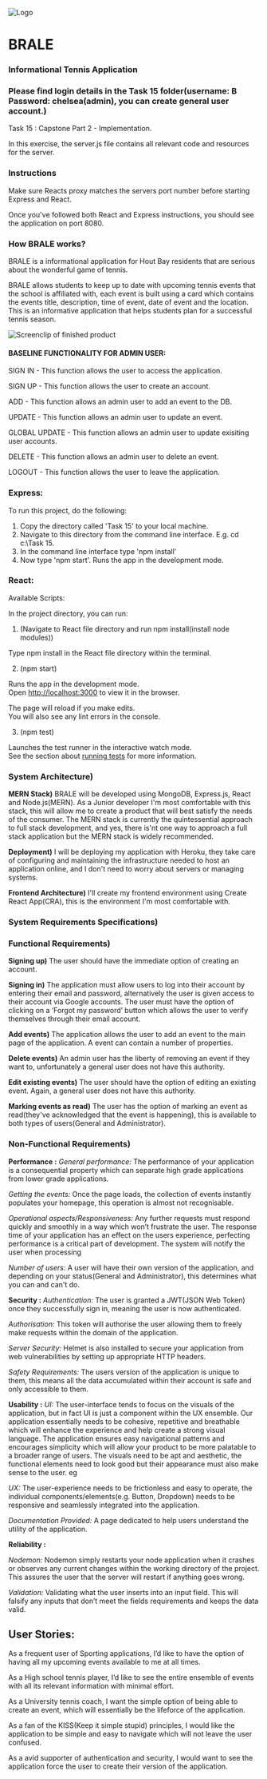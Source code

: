 ![Logo](./src/brale.png)
# BRALE
### Informational Tennis Application
### Please find login details in the Task 15 folder(username: B Password: chelsea(admin), you can create general user account.)

Task 15 : Capstone Part 2 - Implementation.

In this exercise, the server.js file contains all relevant code and resources for the server.

### Instructions

Make sure Reacts proxy matches the servers port number before starting Express and React.

Once you've followed both React and Express instructions, you should see the application on port 8080.

### How BRALE works?

BRALE is a informational application for Hout Bay residents that are serious about the wonderful game of tennis. 

BRALE allows students to keep up to date with upcoming tennis events that the school is affiliated with, each event is built using a card which contains the events
title, description, time of event, date of event and the location. This is an informative application that helps students plan for a successful tennis season.

![Screenclip of finished product](./src/05.png)

#### BASELINE FUNCTIONALITY FOR ADMIN USER:

SIGN IN - This function allows the user to access the application.

SIGN UP - This function allows the user to create an account.

ADD - This function allows an admin user to add an event to the DB.

UPDATE - This function allows an admin user to update an event.

GLOBAL UPDATE - This function allows an admin user to update exisiting user accounts.

DELETE - This function allows an admin user to delete an event. 

LOGOUT - This function allows the user to leave the application.


### Express:

To run this project, do the following:
1. Copy the directory called 'Task 15' to your local machine.
2. Navigate to this directory from the command line interface. E.g. cd c:\Task 15.
3. In the command line interface type 'npm install'
4. Now type 'npm start'. Runs the app in the development mode.


### React:

Available Scripts:

In the project directory, you can run:

1. (Navigate to React file directory and run npm install(install node modules))

Type npm install in the React file directory within the terminal.

2. (npm start)

Runs the app in the development mode.\
Open [http://localhost:3000](http://localhost:3000) to view it in the browser.

The page will reload if you make edits.\
You will also see any lint errors in the console.

3. (npm test)

Launches the test runner in the interactive watch mode.\
See the section about [running tests](https://facebook.github.io/create-react-app/docs/running-tests) for more information.

 
### System Architecture)


**MERN Stack)**
BRALE will be developed using MongoDB, Express.js, React and Node.js(MERN). As a Junior developer I'm most comfortable with this stack, this will allow me to create a product that will best satisfy the needs of the consumer. The MERN stack is currently the quintessential approach to full stack development, and yes, there is'nt one way to approach a full stack application but the MERN stack is widely recommended.
 
**Deployment)**
I will be deploying my application with Heroku, they take care of configuring and maintaining the infrastructure needed to host an application online, and I don't need to worry about servers or managing systems.
 
**Frontend Architecture)**
I'll create my frontend environment using Create React App(CRA), this is the environment I'm most comfortable with. 

 
### System Requirements Specifications)
 
### Functional Requirements)
 
**Signing up)**
The user should have the immediate option of creating an account.
 
**Signing in)**
The application must allow users to log into their account by entering their email and password, alternatively the user is given access to their account via Google accounts. The user must have the option of clicking on a ‘Forgot my password’ button which allows the user to verify themselves through their email account.
 
**Add events)**
The application allows the user to add an event to the main page of the application. A event can contain a number of properties.
 
**Delete events)**
An admin user has the liberty of removing an event if they want to, unfortunately a general user does not have this authority.
 
**Edit existing events)**
The user should have the option of editing an existing event. Again, a general user does not have this authority.
 
**Marking events as read)**
The user has the option of marking an event as read(they've acknowledged that the event is happening), this is available to both types of users(General and Administrator).



### Non-Functional Requirements)

**Performance :**
*General performance:* The performance of your application is a consequential property which can separate high grade applications from lower grade applications. 

*Getting the events:* Once the page loads, the collection of events instantly populates your homepage, this operation is almost not recognisable. 

*Operational aspects/Responsiveness:* Any further requests must respond quickly and smoothly in a way which won’t frustrate the user. The response time of your application has an effect on the users experience, perfecting performance is a critical part of development. The system will notify the user when processing

*Number of users:* A user will have their own version of the application, and depending on your status(General and Administrator), this determines what you can and can't do.



**Security :**
*Authentication:* The user is granted a JWT(JSON Web Token) once they successfully sign in, meaning the user is now authenticated. 

*Authorisation:* This token will authorise the user allowing them to freely make requests within the domain of the application. 

*Server Security:* Helmet is also installed to secure your application from web vulnerabilities by setting up appropriate HTTP headers. 

*Safety Requirements:* The users version of the application is unique to them, this means all the data accumulated within their account is safe and only accessible to them. 


**Usability :** 
*UI:* The user-interface tends to focus on the visuals of the application, but in fact UI is just a component within the UX ensemble. Our application essentially needs to be cohesive, repetitive and breathable which will enhance the experience and help create a strong visual language. The application ensures easy navigational patterns and encourages simplicity which will allow your product to be more palatable to a broader range of users. The visuals need to be apt and aesthetic, the functional elements need to look good but their appearance must also make sense to the user. eg

*UX:* The user-experience needs to be frictionless and easy to operate, the individual components/elements(e.g. Button, Dropdown) needs to be responsive and seamlessly integrated into the application.

*Documentation Provided:* A page dedicated to help users understand the utility of the application.

**Reliability :**

*Nodemon:* Nodemon simply restarts your node application when it crashes or observes any current changes within the working directory of the project. This assures the user that the server will restart if anything goes wrong.

*Validation:* Validating what the user inserts into an input field. This will falsify any inputs that don’t meet the fields requirements and keeps the data valid.
   


## User Stories:

As a frequent user of Sporting applications, I’d like to have the option of having all my upcoming events available to me at all times.

As a High school tennis player, I’d like to see the entire ensemble of events with all its relevant information with minimal effort.

As a University tennis coach, I want the simple option of being able to create an event, which will essentially be the lifeforce of the application.

As a fan of the KISS(Keep it simple stupid) principles, I would like the application to be simple and easy to navigate which will not leave the user confused.

As a avid supporter of authentication and security, I would want to see the application force the user to create their version of the application.

#


